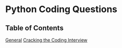 # Python Coding Questions

## Table of Contents

[General](https://github.com/kevinlwebb/Python-Interview_Questions/blob/master/Common%20Interview%20Questions.ipynb)
[Cracking the Coding Interview](/CTCI)